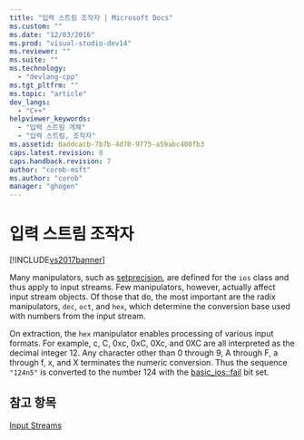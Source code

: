 ```yaml
---
title: "입력 스트림 조작자 | Microsoft Docs"
ms.custom: ""
ms.date: "12/03/2016"
ms.prod: "visual-studio-dev14"
ms.reviewer: ""
ms.suite: ""
ms.technology: 
  - "devlang-cpp"
ms.tgt_pltfrm: ""
ms.topic: "article"
dev_langs: 
  - "C++"
helpviewer_keywords: 
  - "입력 스트림 개체"
  - "입력 스트림, 조작자"
ms.assetid: 0addcacb-7b7b-4d70-9775-a59abc400fb3
caps.latest.revision: 8
caps.handback.revision: 7
author: "corob-msft"
ms.author: "corob"
manager: "ghogen"
---
```

# 입력 스트림 조작자
[!INCLUDE[vs2017banner](../assembler/inline/includes/vs2017banner.md)]

Many manipulators, such as [setprecision](../Topic/setprecision.md), are defined for the `ios` class and thus apply to input streams.  Few manipulators, however, actually affect input stream objects.  Of those that do, the most important are the radix manipulators, `dec`, `oct`, and `hex`, which determine the conversion base used with numbers from the input stream.  
  
 On extraction, the `hex` manipulator enables processing of various input formats.  For example, c, C, 0xc, 0xC, 0Xc, and 0XC are all interpreted as the decimal integer 12.  Any character other than 0 through 9, A through F, a through f, x, and X terminates the numeric conversion.  Thus the sequence `"124n5"` is converted to the number 124 with the [basic\_ios::fail](../Topic/basic_ios::fail.md) bit set.  
  
## 참고 항목  
 [Input Streams](../standard-library/input-streams.md)